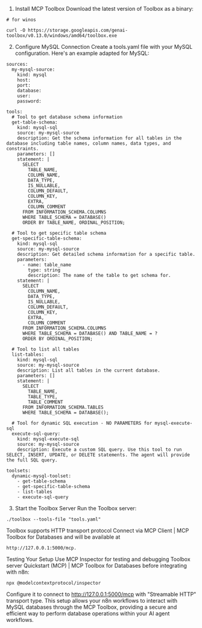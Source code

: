 1. Install MCP Toolbox
Download the latest version of Toolbox as a binary:
```
# for winos

curl -O https://storage.googleapis.com/genai-toolbox/v0.13.0/windows/amd64/toolbox.exe
```

2. Configure MySQL Connection
Create a tools.yaml file with your MySQL configuration. Here's an example adapted for MySQL:

```
sources:
  my-mysql-source:
    kind: mysql
    host: 
    port: 
    database: 
    user: 
    password: 

tools:
  # Tool to get database schema information
  get-table-schema:
    kind: mysql-sql
    source: my-mysql-source
    description: Get the schema information for all tables in the database including table names, column names, data types, and constraints.
    parameters: []
    statement: |
      SELECT 
        TABLE_NAME,
        COLUMN_NAME,
        DATA_TYPE,
        IS_NULLABLE,
        COLUMN_DEFAULT,
        COLUMN_KEY,
        EXTRA,
        COLUMN_COMMENT
      FROM INFORMATION_SCHEMA.COLUMNS 
      WHERE TABLE_SCHEMA = DATABASE()
      ORDER BY TABLE_NAME, ORDINAL_POSITION;

  # Tool to get specific table schema
  get-specific-table-schema:
    kind: mysql-sql
    source: my-mysql-source
    description: Get detailed schema information for a specific table.
    parameters:
      - name: table_name
        type: string
        description: The name of the table to get schema for.
    statement: |
      SELECT 
        COLUMN_NAME,
        DATA_TYPE,
        IS_NULLABLE,
        COLUMN_DEFAULT,
        COLUMN_KEY,
        EXTRA,
        COLUMN_COMMENT
      FROM INFORMATION_SCHEMA.COLUMNS 
      WHERE TABLE_SCHEMA = DATABASE() AND TABLE_NAME = ?
      ORDER BY ORDINAL_POSITION;

  # Tool to list all tables
  list-tables:
    kind: mysql-sql
    source: my-mysql-source
    description: List all tables in the current database.
    parameters: []
    statement: |
      SELECT 
        TABLE_NAME,
        TABLE_TYPE,
        TABLE_COMMENT
      FROM INFORMATION_SCHEMA.TABLES 
      WHERE TABLE_SCHEMA = DATABASE();

  # Tool for dynamic SQL execution - NO PARAMETERS for mysql-execute-sql
  execute-sql-query:
    kind: mysql-execute-sql
    source: my-mysql-source
    description: Execute a custom SQL query. Use this tool to run SELECT, INSERT, UPDATE, or DELETE statements. The agent will provide the full SQL query.

toolsets:
  dynamic-mysql-toolset:
    - get-table-schema
    - get-specific-table-schema
    - list-tables
    - execute-sql-query
```




3. Start the Toolbox Server
Run the Toolbox server:

```
./toolbox --tools-file "tools.yaml"

```


Toolbox supports HTTP transport protocol Connect via MCP Client | MCP Toolbox for Databases and will be available at 
```
http://127.0.0.1:5000/mcp.
```

Testing Your Setup
Use MCP Inspector for testing and debugging Toolbox server Quickstart (MCP) | MCP Toolbox for Databases before integrating with n8n:

```
npx @modelcontextprotocol/inspector
```


Configure it to connect to http://127.0.0.1:5000/mcp with "Streamable HTTP" transport type.
This setup allows your n8n workflows to interact with MySQL databases through the MCP Toolbox, providing a secure and efficient way to perform database operations within your AI agent workflows.

